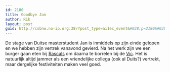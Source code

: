```yaml
---
id: 2180
title: Goodbye Jan
author: Rik
layout: post
guid: http://csbnw.no-ip.org:38/?post_type=ai1ec_event&#038;p=2180&#038;instance_id=
---
```

De stage van Duitse masterstudent Jan is inmiddels op zijn einde gelopen en we hebben zijn vertrek vanavond gevierd. Na het werk zijn we een burger gaan eten bij [Rascals][1] om daarna te borrelen bij de [Vic][2]. Het is natuurlijk altijd jammer als een vriendelijke collega (ook al Duits?) vertrekt, maar dergelijke festiviteiten maken veel goed.

 [1]: http://www.tripadvisor.co.uk/Restaurant_Review-g186533-d2637486-Reviews-Rascals_Bar_St_Andrews-St_Andrews_Fife_Scotland.html
 [2]: http://www.vicstandrews.co.uk/